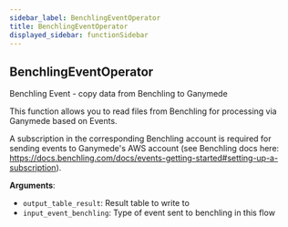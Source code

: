 ```yaml
---
sidebar_label: BenchlingEventOperator
title: BenchlingEventOperator
displayed_sidebar: functionSidebar
---
```


## BenchlingEventOperator

Benchling Event - copy data from Benchling to Ganymede

This function allows you to read files from Benchling for processing via Ganymede based on Events.

A subscription in the corresponding Benchling account is required for sending events to Ganymede's AWS account 
(see Benchling docs here: https://docs.benchling.com/docs/events-getting-started#setting-up-a-subscription).

**Arguments**:

- `output_table_result`: Result table to write to
- `input_event_benchling`: Type of event sent to benchling in this flow

